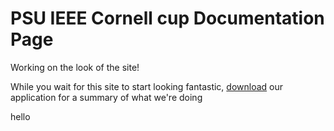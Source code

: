 <!DOCTYPE html>
<html>
<body>

<h1> PSU IEEE Cornell cup Documentation Page </h1>
<p>Working on the look of the site!</p>
  <p> While you wait for this site to start looking fantastic, <a href="Cornell Cup Project.docx">download</a> our application for a summary of what we're doing </p>
  <p> hello </p>

</body>
</html>
